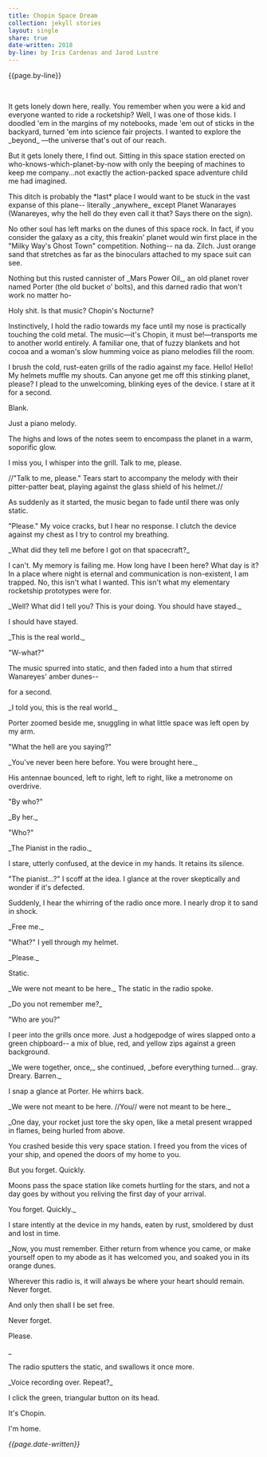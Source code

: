 ```yaml
---
title: Chopin Space Dream
collection: jekyll stories
layout: single
share: true
date-written: 2018
by-line: by Iris Cardenas and Jarod Lustre
---
```

{{page.by-line}} 

&nbsp;
&nbsp;


<p>
It gets lonely down here, really. You remember when you were a kid and everyone wanted to ride a rocketship? Well, I was one of those kids. I doodled 'em in the margins of my notebooks, made 'em out of sticks in the backyard, turned 'em into science fair projects. I wanted to explore the _beyond_ —the universe that's out of our reach. 
</p>

<p>
But it gets lonely there, I find out. Sitting in this space station erected on who-knows-which-planet-by-now with only the beeping of machines to keep me company...not exactly the action-packed space adventure child me had imagined.
</p>

<p>
This ditch is probably the *last* place I would want to be stuck in the vast expanse of this plane-- literally _anywhere_ except Planet Wanarayes (Wanareyes, why the hell do they even call it that? Says there on the sign).
</p>

<p>
No other soul has left marks on the dunes of this space rock. In fact, if you consider the galaxy as a city, this freakin' planet would win first place in the "Milky Way's Ghost Town" competition. Nothing-- na da. Zilch. Just orange sand that stretches as far as the binoculars attached to my space suit can see.
</p>

<p>
Nothing but this rusted cannister of _Mars Power Oil_, an old planet rover named Porter (the old bucket o' bolts), and this darned radio that won't work no matter ho-
</p>

<p>
Holy shit. Is that music? Chopin's Nocturne?
</p>

<p>
Instinctively, I hold the radio towards my face until my nose is practically touching the cold metal. The music—it's Chopin, it must be!—transports me to another world entirely. A familiar one, that of fuzzy blankets and hot cocoa and a woman's slow humming voice as piano melodies fill the room.
</p>

<p>
I brush the cold, rust-eaten grills of the radio against my face. Hello! Hello! My helmets muffle my shouts. Can anyone get me off this stinking planet, please? I plead to the unwelcoming, blinking eyes of the device.
I stare at it for a second.
</p>

<p>
Blank.
</p>

<p>
Just a piano melody.
</p>

<p>
The highs and lows of the notes seem to encompass the planet in a warm, soporific glow. 
</p>

<p>
I miss you, I whisper into the grill. Talk to me, please.
</p>

<p>
//"Talk to me, please." Tears start to accompany the melody with their pitter-patter beat, playing against the glass shield of his helmet.//
</p>


<p>
As suddenly as it started, the music began to fade until there was only static. 
</p>

<p>
"Please." My voice cracks, but I hear no response. I clutch the device against my chest as I try to control my breathing. 
</p>

<p>
_What did they tell me before I got on that spacecraft?_
</p>

<p>
I can't. My memory is failing me. How long have I been here? What day is it? In a place where night is eternal and communication is non-existent, I am trapped. No, this isn't what I wanted. This isn't what my elementary rocketship prototypes were for. 
</p>

<p>
_Well? What did I tell you? This is your doing. You should have stayed._
</p>

<p>
I should have stayed.
</p>

<p>
_This is the real world._
</p>



<p>
"W-what?"
</p>

<p>
The music spurred into static, and then faded into a hum that stirred Wanareyes' amber dunes--
</p>

<p>
for a second.
</p>

<p>
_I told you, this is the real world._
</p>

<p>
Porter zoomed beside me, snuggling in what little space was left open by my arm. 
</p>

<p>
"What the hell are you saying?"
</p>

<p>
_You've never been here before. You were brought here._
</p>

<p>
His antennae bounced, left to right, left to right, like a metronome on overdrive.
</p>

<p>
"By who?"
</p>

<p>
_By her._
</p>

<p>
"Who?"
</p>

<p>
_The Pianist in the radio._
</p>


<p>
I stare, utterly confused, at the device in my hands. It retains its silence.
</p>

<p>
"The pianist...?" I scoff at the idea. I glance at the rover skeptically and wonder if it's defected.
</p>

<p>
Suddenly, I hear the whirring of the radio once more. I nearly drop it to sand in shock.
</p>

<p>
_Free me._
</p>

<p>
"What?" I yell through my helmet. 
</p>

<p>
_Please._
</p>

<p>
Static.
</p>

<p>
_We were not meant to be here._ The static in the radio spoke.
</p>

<p>
 _Do you not remember me?_
</p>

<p>
"Who are you?"
</p>

<p>
I peer into the grills once more. Just a hodgepodge of wires slapped onto a green chipboard-- a mix of blue, red, and yellow zips against a green background.
</p>

<p>
_We were together, once,_ she continued, _before everything turned... gray. Dreary. Barren._
</p>

<p>
I snap a glance at Porter. He whirrs back.
</p>

<p>
_We were not meant to be here. //You// were not meant to be here._
</p>

<p>
_One day, your rocket just tore the sky open, like a metal present wrapped in flames, being hurled from above. 
</p>

<p>
You crashed beside this very space station. I freed you from the vices of your ship, and opened the doors of my home to you.
</p>

<p>
But you forget. Quickly.
</p>

<p>
Moons pass the space station like comets hurtling for the stars, and not a day goes by without you reliving the first day of your arrival.
</p>

<p>
You forget. Quickly._
</p>

<p>
I stare intently at the device in my hands, eaten by rust, smoldered by dust and lost in time.
</p>


<p>
_Now, you must remember. Either return from whence you came, or make yourself open to my abode as it has welcomed you, and soaked you in its orange dunes.
</p>

<p>
Wherever this radio is, it will always be where your heart should remain. Never forget. 
</p>


<p>
And only then shall I be set free.
</p>

<p>
Never forget.
</p>

<p>
Please.
</p>
_
<p>
The radio sputters the static, and swallows it once more.
</p>

<p>
_Voice recording over. Repeat?_
</p>

<p>
I click the green, triangular button on its head.
</p>

<p>
It's Chopin.
</p>



<p>
I'm home.
</p>

<em> {{page.date-written}} </em>
